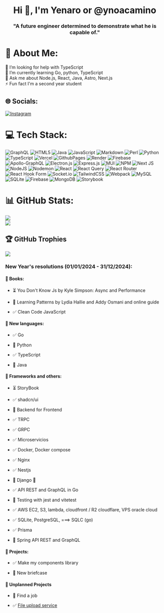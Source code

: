 <h1 align="center">Hi 👋, I'm Yenaro or @ynoacamino</h1>
<h3 align="center">"A future engineer determined to demonstrate what he is capable of."</h3>

# 💫 About Me:
🤝 I’m looking for help with TypeScript<br>🌱 I’m currently learning Go, python, TypeScript<br>💬 Ask me about Node.js, React, Java, Astro, Next.js<br>⚡ Fun fact I'm a second year student


## 🌐 Socials:
[![Instagram](https://img.shields.io/badge/Instagram-%23E4405F.svg?logo=Instagram&logoColor=white)](https://instagram.com/ynoacamino) 

# 💻 Tech Stack:
![GraphQL](https://img.shields.io/badge/-GraphQL-E10098?style=for-the-badge&logo=graphql&logoColor=white) ![HTML5](https://img.shields.io/badge/html5-%23E34F26.svg?style=for-the-badge&logo=html5&logoColor=white) ![Java](https://img.shields.io/badge/java-%23ED8B00.svg?style=for-the-badge&logo=openjdk&logoColor=white) ![JavaScript](https://img.shields.io/badge/javascript-%23323330.svg?style=for-the-badge&logo=javascript&logoColor=%23F7DF1E) ![Markdown](https://img.shields.io/badge/markdown-%23000000.svg?style=for-the-badge&logo=markdown&logoColor=white) ![Perl](https://img.shields.io/badge/perl-%2339457E.svg?style=for-the-badge&logo=perl&logoColor=white) ![Python](https://img.shields.io/badge/python-3670A0?style=for-the-badge&logo=python&logoColor=ffdd54) ![TypeScript](https://img.shields.io/badge/typescript-%23007ACC.svg?style=for-the-badge&logo=typescript&logoColor=white) ![Vercel](https://img.shields.io/badge/vercel-%23000000.svg?style=for-the-badge&logo=vercel&logoColor=white) ![GithubPages](https://img.shields.io/badge/github%20pages-121013?style=for-the-badge&logo=github&logoColor=white) ![Render](https://img.shields.io/badge/Render-%46E3B7.svg?style=for-the-badge&logo=render&logoColor=white) ![Firebase](https://img.shields.io/badge/firebase-%23039BE5.svg?style=for-the-badge&logo=firebase) ![Apollo-GraphQL](https://img.shields.io/badge/-ApolloGraphQL-311C87?style=for-the-badge&logo=apollo-graphql) ![Electron.js](https://img.shields.io/badge/Electron-191970?style=for-the-badge&logo=Electron&logoColor=white) ![Express.js](https://img.shields.io/badge/express.js-%23404d59.svg?style=for-the-badge&logo=express&logoColor=%2361DAFB) ![MUI](https://img.shields.io/badge/MUI-%230081CB.svg?style=for-the-badge&logo=mui&logoColor=white) ![NPM](https://img.shields.io/badge/NPM-%23CB3837.svg?style=for-the-badge&logo=npm&logoColor=white) ![Next JS](https://img.shields.io/badge/Next-black?style=for-the-badge&logo=next.js&logoColor=white) ![NodeJS](https://img.shields.io/badge/node.js-6DA55F?style=for-the-badge&logo=node.js&logoColor=white) ![Nodemon](https://img.shields.io/badge/NODEMON-%23323330.svg?style=for-the-badge&logo=nodemon&logoColor=%BBDEAD) ![React](https://img.shields.io/badge/react-%2320232a.svg?style=for-the-badge&logo=react&logoColor=%2361DAFB) ![React Query](https://img.shields.io/badge/-React%20Query-FF4154?style=for-the-badge&logo=react%20query&logoColor=white) ![React Router](https://img.shields.io/badge/React_Router-CA4245?style=for-the-badge&logo=react-router&logoColor=white) ![React Hook Form](https://img.shields.io/badge/React%20Hook%20Form-%23EC5990.svg?style=for-the-badge&logo=reacthookform&logoColor=white) ![Socket.io](https://img.shields.io/badge/Socket.io-black?style=for-the-badge&logo=socket.io&badgeColor=010101) ![TailwindCSS](https://img.shields.io/badge/tailwindcss-%2338B2AC.svg?style=for-the-badge&logo=tailwind-css&logoColor=white) ![Webpack](https://img.shields.io/badge/webpack-%238DD6F9.svg?style=for-the-badge&logo=webpack&logoColor=black) ![MySQL](https://img.shields.io/badge/mysql-%2300000f.svg?style=for-the-badge&logo=mysql&logoColor=white) ![SQLite](https://img.shields.io/badge/sqlite-%2307405e.svg?style=for-the-badge&logo=sqlite&logoColor=white) ![Firebase](https://img.shields.io/badge/Firebase-039BE5?style=for-the-badge&logo=Firebase&logoColor=white) ![MongoDB](https://img.shields.io/badge/MongoDB-%234ea94b.svg?style=for-the-badge&logo=mongodb&logoColor=white) ![Storybook](https://img.shields.io/badge/-Storybook-FF4785?style=for-the-badge&logo=storybook&logoColor=white)
# 📊 GitHub Stats:
![](https://github-readme-streak-stats.herokuapp.com/?user=ynoacamino&theme=city_light&hide_border=false)<br/>
![](https://github-readme-stats.vercel.app/api/top-langs/?username=ynoacamino&theme=city_light&hide_border=false&include_all_commits=false&count_private=false&layout=compact)

## 🏆 GitHub Trophies
![](https://github-profile-trophy.vercel.app/?username=ynoacamino&theme=chalk&no-frame=false&no-bg=true&margin-w=4)

<h3 align="left">New Year's resolutions (01/01/2024 - 31/12/2024):</h3>

<h4 align="left">📕 Books:</h4>

- ⏳ You Don't Know Js by Kyle Simpson: Async and Performance

- 🚧 Learning Patterns by Lydia Hallie and Addy Osmani and online guide

- ✅ Clean Code JavaScript
  
<h4 align="left">🤖 New languages:</h4>

- ✅ Go

- 🚧 Python

- ✅ TypeScript

- 🚧 Java

<h4 align="left">🤖 Frameworks and others:</h4>

- ⏳ StoryBook

- ✅ shadcn/ui

- 🚧 Backend for Frontend

- ✅ TRPC

- ✅ GRPC

- ✅ Microservicios

- ✅ Docker, Docker compose

- ✅ Nginx

- ✅ Nestjs

- 🤮 Django 🤮

- ✅ API REST and GraphQL in Go

- 🚧 Testing with jest and vitetest

- ✅ AWS EC2, S3, lambda, cloudfront / R2 cloudflare, VPS oracle cloud

- ✅ SQLite, PostgreSQL, ===> SQLC (go)

- ✅ Prisma

- 🚧 Spring API REST and GraphQL

<h4 align="left">🎏 Projects:</h4>

- ✅ Make my components library

- 🚧 New briefcase

<h4 align ="left">💭 Unplanned Projects</h4>

- 🚧 Find a job

- ✅ [File upload service](https://noa-upload-page.vercel.app/)
